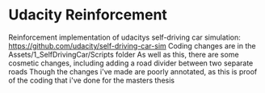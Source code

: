 # Udacity Reinforcement
Reinforcement implementation of udacitys self-driving car simulation:
https://github.com/udacity/self-driving-car-sim
Coding changes are in the Assets/1_SelfDrivingCar/Scripts folder
As well as this, there are some cosmetic changes, including adding a road divider between two separate roads
Though the changes i've made are poorly annotated, as this is proof of the coding that i've done for the masters thesis
